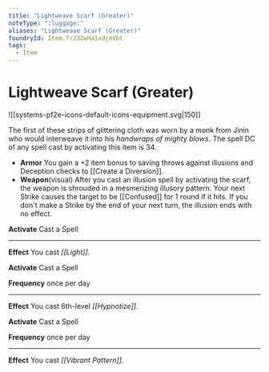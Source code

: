 ```yaml
---
title: "Lightweave Scarf (Greater)"
noteType: ":luggage:"
aliases: "Lightweave Scarf (Greater)"
foundryId: Item.fr232wHa1xdjmVbt
tags:
  - Item
---
```


# Lightweave Scarf (Greater)
![[systems-pf2e-icons-default-icons-equipment.svg|150]]

The first of these strips of glittering cloth was worn by a monk from Jinin who would interweave it into his _handwraps of mighty blows_. The spell DC of any spell cast by activating this item is 34.

*   **Armor** You gain a +2 item bonus to saving throws against illusions and Deception checks to [[Create a Diversion]].
*   **Weapon**(visual) After you cast an illusion spell by activating the scarf, the weapon is shrouded in a mesmerizing illusory pattern. Your next Strike causes the target to be [[Confused]] for 1 round if it hits. If you don't make a Strike by the end of your next turn, the illusion ends with no effect.

**Activate** Cast a Spell

* * *

**Effect** You cast _[[Light]]_.

**Activate** Cast a Spell

**Frequency** once per day

* * *

**Effect** You cast 6th-level _[[Hypnotize]]_.

**Activate** Cast a Spell

**Frequency** once per day

* * *

**Effect** You cast _[[Vibrant Pattern]]_.
